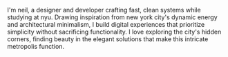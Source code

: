 I'm neil, a designer and developer crafting fast, clean systems while studying at nyu. Drawing inspiration from new york city's dynamic energy and architectural minimalism, I build digital experiences that prioritize simplicity without sacrificing functionality. I love exploring the city's hidden corners, finding beauty in the elegant solutions that make this intricate metropolis function.
<!---
dropsaurus/dropsaurus is a ✨ special ✨ repository because its `README.md` (this file) appears on your GitHub profile.
You can click the Preview link to take a look at your changes.
--->
